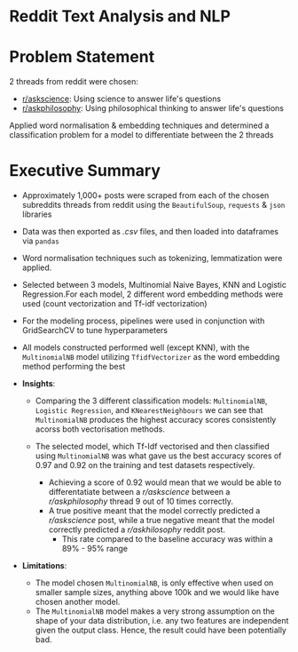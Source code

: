 # Reddit Text Analysis and NLP

# Problem Statement
2 threads from reddit were chosen: 
- [r/askscience](https://www.reddit.com/r/askscience/): Using science to answer life's questions
- [r/askphilosophy](https://www.reddit.com/r/askphilosophy/): Using philosophical thinking to answer life's questions

Applied word normalisation & embedding techniques and determined a classification problem for a model to differentiate between the 2 threads


# Executive Summary
- Approximately 1,000+ posts were scraped from each of the chosen subreddits threads from reddit using the `BeautifulSoup`, `requests` & `json` libraries

- Data was then exported as *.csv* files, and then loaded into dataframes via `pandas`

- Word normalisation techniques such as  tokenizing, lemmatization were applied.

- Selected between 3 models, Multinomial Naive Bayes, KNN and Logistic Regression.For each model, 2 different word embedding methods were used (count vectorization and Tf-idf vectorization)

- For the modeling process, pipelines were used in conjunction with GridSearchCV to tune hyperparameters

- All models constructed performed well (except KNN), with the `MultinomialNB` model utilizing `TfidfVectorizer` as the word embedding method performing the best


- **Insights**:
    - Comparing the 3 different classification models: `MultinomialNB`, `Logistic Regression`, and `KNearestNeighbours` we can see that `MultinomialNB` produces the highest accuracy scores consistently acorss both vectorisation methods.

    - The selected model, which Tf-Idf vectorised and then classified using `MultinomialNB` was what gave us the best accuracy scores of 0.97 and 0.92 on the training and test datasets respectively.
        - Achieving a score of 0.92 would mean that we would be able to differentatiate between a *r/askscience* between a *r/askphilosophy* thread 9 out of 10 times correctly.
        - A true positive meant that the model correctly predicted a *r/askscience* post, while a true negative meant that the model correctly predicted a *r/askhilosophy* reddit post. 
            - This rate compared to the baseline accuracy was within a 89% - 95% range
           
- **Limitations**:
    - The model chosen `MultinomialNB`,  is only effective when used on smaller sample sizes, anything above 100k and we would like have chosen another model.
    - The `MultinomialNB` model makes a very strong assumption on the shape of your data distribution, i.e. any two features are independent given the output class. Hence, the result could have been potentially bad.
